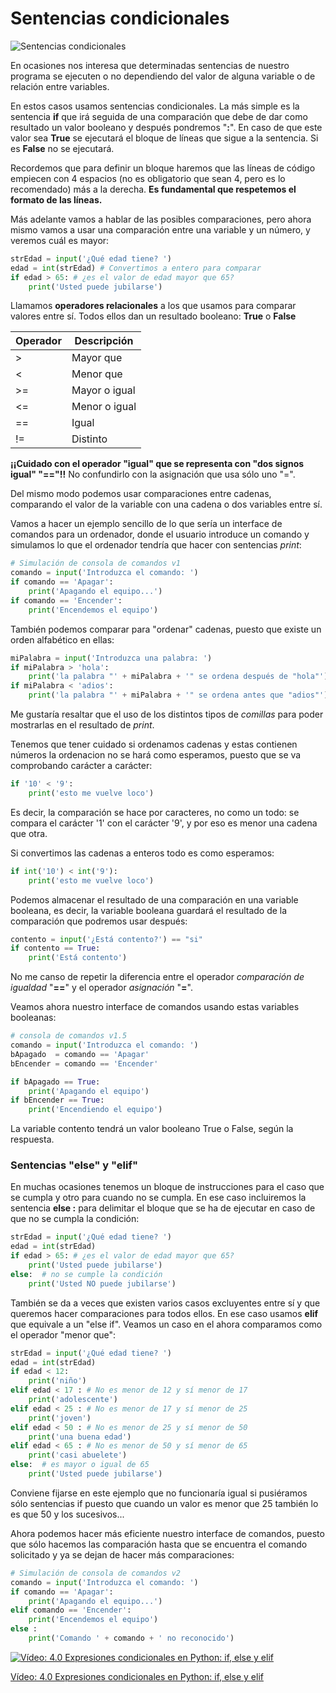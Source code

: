 # Sentencias condicionales

![Sentencias condicionales](./images/Condición.png)

En ocasiones nos interesa que determinadas sentencias de nuestro programa se ejecuten o no dependiendo del valor de alguna variable o de relación entre variables.

En estos casos usamos sentencias condicionales. La más simple es la sentencia **if** que irá seguida de una comparación que debe de dar como resultado un valor booleano y después pondremos "**:**". En caso de que este valor sea **True** se ejecutará el bloque de líneas que sigue a la sentencia. Si es **False** no se ejecutará.

Recordemos que para definir un bloque haremos que las líneas de código empiecen con 4 espacios (no es obligatorio que sean 4, pero es lo recomendado) más a la derecha. **Es fundamental que respetemos el formato de las líneas.**

Más adelante vamos a hablar de las posibles comparaciones, pero ahora mismo vamos a usar una comparación entre una variable y un número, y veremos cuál es mayor:

```python
strEdad = input('¿Qué edad tiene? ')
edad = int(strEdad) # Convertimos a entero para comparar
if edad > 65: # ¿es el valor de edad mayor que 65?
    print('Usted puede jubilarse')
```


Llamamos **operadores relacionales** a los que usamos para comparar valores entre sí. Todos ellos dan un resultado booleano: **True** o **False**

Operador|Descripción
---|---
>|Mayor que
<|Menor que
>=|Mayor o igual
<=|Menor o igual
==|Igual
!=|Distinto

**¡¡Cuidado con el operador "igual" que se representa con "dos signos igual" "=="!!** No confundirlo con la asignación que usa sólo uno "=".

Del mismo modo podemos usar comparaciones entre cadenas, comparando el valor de la variable con una cadena o dos variables entre sí.

Vamos a hacer un ejemplo sencillo de lo que sería un interface de comandos para un ordenador, donde el usuario introduce un comando y simulamos lo que el ordenador tendría que hacer con sentencias *print*:

```python
# Simulación de consola de comandos v1
comando = input('Introduzca el comando: ')
if comando == 'Apagar':
	print('Apagando el equipo...')
if comando == 'Encender':
	print('Encendemos el equipo')
```

También podemos comparar para "ordenar" cadenas, puesto que existe un orden alfabético en ellas:

```python
miPalabra = input('Introduzca una palabra: ')
if miPalabra > 'hola':
    print('la palabra "' + miPalabra + '" se ordena después de "hola"')
if miPalabra < 'adios':
    print('la palabra "' + miPalabra + '" se ordena antes que "adios"')
```

Me gustaría resaltar que el uso de los distintos tipos de *comillas* para poder mostrarlas en el resultado de *print*.

Tenemos que tener cuidado si ordenamos cadenas y estas contienen números la ordenacion no se hará como esperamos, puesto que se va comprobando carácter a carácter:

```python
if '10' < '9':
    print('esto me vuelve loco')
```

Es decir, la comparación se hace por caracteres, no como un todo: se compara el carácter '1' con el carácter '9', y por eso es menor una cadena que otra.

Si convertimos las cadenas a enteros todo es como esperamos:

```python
if int('10') < int('9'):
    print('esto me vuelve loco')
```

Podemos almacenar el resultado de una comparación en una variable booleana, es decir, la variable booleana guardará el resultado de la comparación que podremos usar después:

```python
contento = input('¿Está contento?') == "si"
if contento == True:
    print('Está contento')
```

No me canso de repetir la diferencia entre el operador *comparación de igualdad* "**==**" y el operador *asignación* "**=**".

Veamos ahora nuestro interface de comandos usando estas variables booleanas:


```python
# consola de comandos v1.5
comando = input('Introduzca el comando: ')
bApagado  = comando == 'Apagar'
bEncender = comando == 'Encender'

if bApagado == True:
	print('Apagando el equipo')
if bEncender == True:
	print('Encendiendo el equipo')
```

La variable contento tendrá un valor booleano True o False, según la respuesta.


### Sentencias "else" y "elif"


En muchas ocasiones tenemos un bloque de instrucciones para el caso que se cumpla y otro para cuando no se cumpla. En ese caso incluiremos la sentencia **else :** para delimitar el bloque que se ha de ejecutar en caso de que no se cumpla la condición:

```python
strEdad = input('¿Qué edad tiene? ')
edad = int(strEdad)
if edad > 65: # ¿es el valor de edad mayor que 65?
    print('Usted puede jubilarse')
else:  # no se cumple la condición
    print('Usted NO puede jubilarse')
```

También se da a veces que existen varios casos excluyentes entre sí y que queremos hacer comparaciones para todos ellos. En ese caso usamos **elif** que equivale a un "else if". Veamos un caso en el ahora comparamos como el operador "menor que":

```python
strEdad = input('¿Qué edad tiene? ')
edad = int(strEdad)
if edad < 12: 
    print('niño')
elif edad < 17 : # No es menor de 12 y sí menor de 17
    print('adolescente')
elif edad < 25 : # No es menor de 17 y sí menor de 25
    print('joven')    
elif edad < 50 : # No es menor de 25 y sí menor de 50
    print('una buena edad')
elif edad < 65 : # No es menor de 50 y sí menor de 65
    print('casi abuelete')
else:  # es mayor o igual de 65
    print('Usted puede jubilarse')
```

Conviene fijarse en este ejemplo que no funcionaría igual si pusiéramos sólo sentencias if puesto que cuando un valor es menor que 25 también lo es que 50 y los sucesivos...


Ahora podemos hacer más eficiente nuestro interface de comandos, puesto que sólo hacemos las comparación hasta que se encuentra el comando solicitado y ya se dejan de hacer más comparaciones:

```python
# Simulación de consola de comandos v2
comando = input('Introduzca el comando: ')
if comando == 'Apagar':
	print('Apagando el equipo...')
elif comando == 'Encender':
	print('Encendemos el equipo')
else :
    print('Comando ' + comando + ' no reconocido')    
```

[![Vídeo: 4.0 Expresiones condicionales en Python: if, else y elif](https://img.youtube.com/vi/l294WArl_RQ/0.jpg)](https://drive.google.com/file/d/1S17J4I0mydCc2rSRqBPjfTI2A6DxG_Ut/view?usp=sharing)


[Vídeo: 4.0 Expresiones condicionales en Python: if, else y elif](https://drive.google.com/file/d/1S17J4I0mydCc2rSRqBPjfTI2A6DxG_Ut/view?usp=sharing)

